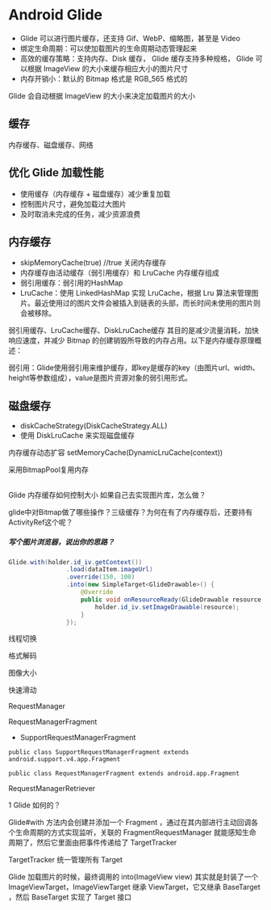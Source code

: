 # Android Glide
- Glide 可以进行图片缓存，还支持 Gif、WebP、缩略图，甚至是 Video
- 绑定生命周期：可以使加载图片的生命周期动态管理起来
- 高效的缓存策略：支持内存、Disk 缓存，
Glide 缓存支持多种规格， Glide 可以根据 ImageView 的大小来缓存相应大小的图片尺寸
- 内存开销小：默认的 Bitmap 格式是 RGB_565 格式的

Glide 会自动根据 ImageView 的大小来决定加载图片的大小

## 缓存
内存缓存、磁盘缓存、网络

## 优化 Glide 加载性能
- 使用缓存（内存缓存 + 磁盘缓存）减少重复加载
- 控制图片尺寸，避免加载过大图片
- 及时取消未完成的任务，减少资源浪费


## 内存缓存
- skipMemoryCache(true) //true 关闭内存缓存
- 内存缓存由活动缓存（弱引用缓存）和 LruCache 内存缓存组成
- 弱引用缓存：弱引用的HashMap
- LruCache：使用 LinkedHashMap 实现 LruCache，根据 Lru 算法来管理图片。最近使用过的图片文件会被插入到链表的头部，而长时间未使用的图片则会被移除。


弱引用缓存、LruCache缓存、DiskLruCache缓存
其目的是减少流量消耗，加快响应速度，并减少 Bitmap 的创建销毁所导致的内存占用。以下是内存缓存原理概述：

弱引用：Glide使用弱引用来维护缓存，即key是缓存的key（由图片url、width、height等参数组成），value是图片资源对象的弱引用形式。


## 磁盘缓存
- diskCacheStrategy(DiskCacheStrategy.ALL)
- 使用 DiskLruCache 来实现磁盘缓存



内存缓存动态扩容
setMemoryCache(DynamicLruCache(context))  


采用BitmapPool复用内存


##
Glide 内存缓存如何控制大小
如果自己去实现图片库，怎么做？


glide中对Bitmap做了哪些操作？三级缓存？为何在有了内存缓存后，还要持有ActivityRef这个呢？
##### 写个图片浏览器，说出你的思路？



```java
Glide.with(holder.id_iv.getContext())
                .load(dataItem.imageUrl)
                .override(150, 100)
                .into(new SimpleTarget<GlideDrawable>() {
                    @Override
                    public void onResourceReady(GlideDrawable resource, GlideAnimation<? super GlideDrawable> glideAnimation) {
                        holder.id_iv.setImageDrawable(resource);
                    }
                });
```

 
 
线程切换

 
格式解码

 
图像大小

快速滑动



RequestManager

RequestManagerFragment

- SupportRequestManagerFragment



```
public class SupportRequestManagerFragment extends android.support.v4.app.Fragment
```

```
public class RequestManagerFragment extends android.app.Fragment
```



RequestManagerRetriever







1 Glide 如何的？

Glide#with 方法内会创建并添加一个 Fragment ，通过在其内部进行主动回调各个生命周期的方式实现监听，关联的 FragmentRequestManager 就能感知生命周期了，然后它里面由把事件传递给了 TargetTracker 

TargetTracker 统一管理所有 Target

Glide 加载图片的时候，最终调用的 into(ImageView view) 其实就是封装了一个 ImageViewTarget，ImageViewTarget 继承 ViewTarget，它又继承 BaseTarget ，然后 BaseTarget 实现了 Target 接口

